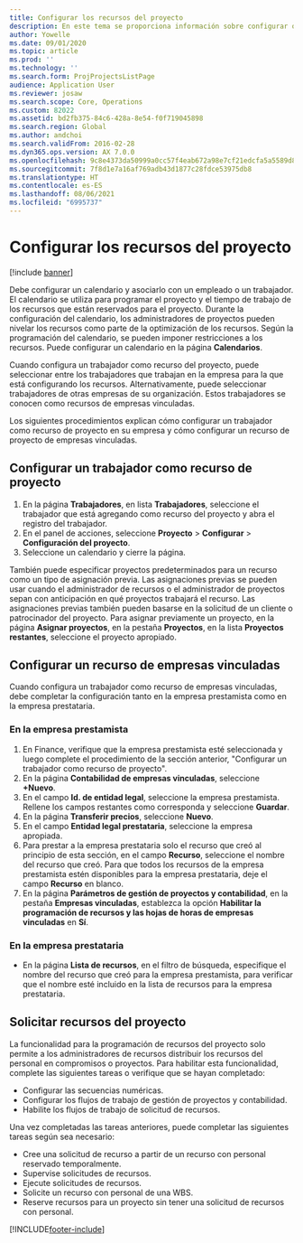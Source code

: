```yaml
---
title: Configurar los recursos del proyecto
description: En este tema se proporciona información sobre configurar o solicitar recursos de proyecto.
author: Yowelle
ms.date: 09/01/2020
ms.topic: article
ms.prod: ''
ms.technology: ''
ms.search.form: ProjProjectsListPage
audience: Application User
ms.reviewer: josaw
ms.search.scope: Core, Operations
ms.custom: 82022
ms.assetid: bd2fb375-84c6-428a-8e54-f0f719045898
ms.search.region: Global
ms.author: andchoi
ms.search.validFrom: 2016-02-28
ms.dyn365.ops.version: AX 7.0.0
ms.openlocfilehash: 9c8e4373da50999a0cc57f4eab672a98e7cf21edcfa5a5589d87691603a777de
ms.sourcegitcommit: 7f8d1e7a16af769adb43d1877c28fdce53975db8
ms.translationtype: HT
ms.contentlocale: es-ES
ms.lasthandoff: 08/06/2021
ms.locfileid: "6995737"
---
```

# <a name="set-up-project-resources"></a>Configurar los recursos del proyecto

[!include [banner](../includes/banner.md)]

Debe configurar un calendario y asociarlo con un empleado o un trabajador. El calendario se utiliza para programar el proyecto y el tiempo de trabajo de los recursos que están reservados para el proyecto. Durante la configuración del calendario, los administradores de proyectos pueden nivelar los recursos como parte de la optimización de los recursos. Según la programación del calendario, se pueden imponer restricciones a los recursos. Puede configurar un calendario en la página **Calendarios**.

Cuando configura un trabajador como recurso del proyecto, puede seleccionar entre los trabajadores que trabajan en la empresa para la que está configurando los recursos. Alternativamente, puede seleccionar trabajadores de otras empresas de su organización. Estos trabajadores se conocen como recursos de empresas vinculadas.

Los siguientes procedimientos explican cómo configurar un trabajador como recurso de proyecto en su empresa y cómo configurar un recurso de proyecto de empresas vinculadas.

## <a name="set-up-a-worker-as-a-project-resource"></a>Configurar un trabajador como recurso de proyecto

1. En la página **Trabajadores**, en lista **Trabajadores**, seleccione el trabajador que está agregando como recurso del proyecto y abra el registro del trabajador.
2. En el panel de acciones, seleccione **Proyecto** &gt; **Configurar** &gt; **Configuración del proyecto**.
3. Seleccione un calendario y cierre la página.

También puede especificar proyectos predeterminados para un recurso como un tipo de asignación previa. Las asignaciones previas se pueden usar cuando el administrador de recursos o el administrador de proyectos sepan con anticipación en qué proyectos trabajará el recurso. Las asignaciones previas también pueden basarse en la solicitud de un cliente o patrocinador del proyecto. Para asignar previamente un proyecto, en la página **Asignar proyectos**, en la pestaña **Proyectos**, en la lista **Proyectos restantes**, seleccione el proyecto apropiado.

## <a name="set-up-an-intercompany-resource"></a>Configurar un recurso de empresas vinculadas

Cuando configura un trabajador como recurso de empresas vinculadas, debe completar la configuración tanto en la empresa prestamista como en la empresa prestataria.

### <a name="in-the-lending-company"></a>En la empresa prestamista

1. En Finance, verifique que la empresa prestamista esté seleccionada y luego complete el procedimiento de la sección anterior, "Configurar un trabajador como recurso de proyecto".
2. En la página **Contabilidad de empresas vinculadas**, seleccione **+Nuevo**.
3. En el campo **Id. de entidad legal**, seleccione la empresa prestamista. Rellene los campos restantes como corresponda y seleccione **Guardar**.
4. En la página **Transferir precios**, seleccione **Nuevo**.
5. En el campo **Entidad legal prestataria**, seleccione la empresa apropiada.
6. Para prestar a la empresa prestataria solo el recurso que creó al principio de esta sección, en el campo **Recurso**, seleccione el nombre del recurso que creó. Para que todos los recursos de la empresa prestamista estén disponibles para la empresa prestataria, deje el campo **Recurso** en blanco.
7. En la página **Parámetros de gestión de proyectos y contabilidad**, en la pestaña **Empresas vinculadas**, establezca la opción **Habilitar la programación de recursos y las hojas de horas de empresas vinculadas** en **Sí**.

### <a name="in-the-borrowing-company"></a>En la empresa prestataria

- En la página **Lista de recursos**, en el filtro de búsqueda, especifique el nombre del recurso que creó para la empresa prestamista, para verificar que el nombre esté incluido en la lista de recursos para la empresa prestataria.

## <a name="request-project-resources"></a>Solicitar recursos del proyecto
La funcionalidad para la programación de recursos del proyecto solo permite a los administradores de recursos distribuir los recursos del personal en compromisos o proyectos. Para habilitar esta funcionalidad, complete las siguientes tareas o verifique que se hayan completado:

- Configurar las secuencias numéricas.
- Configurar los flujos de trabajo de gestión de proyectos y contabilidad.
- Habilite los flujos de trabajo de solicitud de recursos.

Una vez completadas las tareas anteriores, puede completar las siguientes tareas según sea necesario:

- Cree una solicitud de recurso a partir de un recurso con personal reservado temporalmente.
- Supervise solicitudes de recursos.
- Ejecute solicitudes de recursos.
- Solicite un recurso con personal de una WBS.
- Reserve recursos para un proyecto sin tener una solicitud de recursos con personal.


[!INCLUDE[footer-include](../includes/footer-banner.md)]